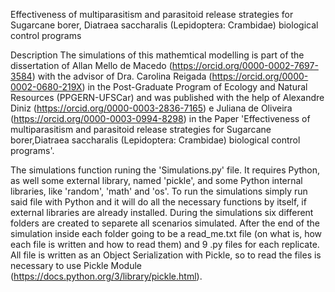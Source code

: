 Effectiveness of multiparasitism and parasitoid release strategies for Sugarcane borer, Diatraea saccharalis (Lepidoptera: Crambidae) biological control programs


Description
The simulations of this mathemtical modelling is part of the dissertation of Allan Mello de Macedo (https://orcid.org/0000-0002-7697-3584) with the advisor of Dra. Carolina Reigada (https://orcid.org/0000-0002-0680-219X) in the Post-Graduate Program of Ecology and Natural Resources (PPGERN-UFSCar) and was published with the help of Alexandre Diniz (https://orcid.org/0000-0003-2836-7165) e Juliana de Oliveira (https://orcid.org/0000-0003-0994-8298) in the Paper 'Effectiveness of multiparasitism and parasitoid release strategies for Sugarcane borer,Diatraea saccharalis (Lepidoptera: Crambidae) biological control programs'.

The simulations function runing the 'Simulations.py' file. It requires Python, as well some external library, named 'pickle', and some Python internal libraries, like 'random', 'math' and 'os'. To run the simulations simply run said file with Python and it will do all the necessary functions by itself, if external libraries are already installed.
During the simulations six different folders are created to separete all scenarios simulated.
After the end of the simulation inside each folder going to be a read_me.txt file (on what is, how each file is written and how to read them) and 9 .py files for each replicate.
All file is written as an Object Serialization with Pickle, so to read the files is necessary to use Pickle Module (https://docs.python.org/3/library/pickle.html).